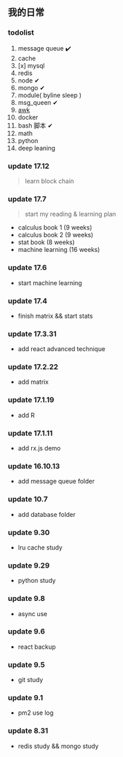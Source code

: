 ## 我的日常

### todolist
1. message queue ✔️
2. cache 
3. [x] mysql 
4. redis
5. node ✔
6. mongo ✔
7. module( byline sleep )
8. msg_queen ✔
9. [awk](https://segmentfault.com/a/1190000007338373?hmsr=toutiao.io&utm_medium=toutiao.io&utm_source=toutiao.io)
10. docker 
11. bash 脚本 ✔
12. math 
13. python 
14. deep leaning 

### update 17.12
> learn block chain

### update 17.7
> start my reading & learning plan
- calculus book 1 (9 weeks)
- calculus book 2 (9 weeks)
- stat book (8 weeks)
- machine learning (16 weeks)

### update 17.6
* start machine learning

### update 17.4
* finish matrix && start stats

### update 17.3.31
* add react advanced technique

### update 17.2.22
* add matrix

### update 17.1.19
* add R

### update 17.1.11
* add rx.js demo

### update 16.10.13
* add message queue folder

### update 10.7
* add database folder

### update 9.30
* lru cache study

### update 9.29
* python study

### update 9.8
* async use

### update 9.6
* react backup

### update 9.5
* git study

### update 9.1
* pm2 use log

### update 8.31
* redis study && mongo study

